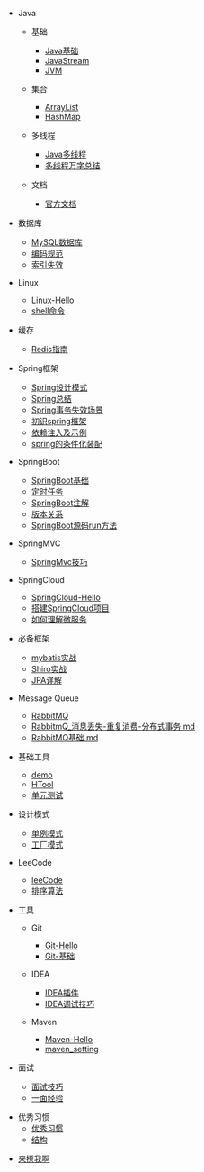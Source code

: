 - Java
  - 基础 
     - [Java基础](Java/Java基础.md)
     - [JavaStream](Java/Java8/JavaStream流还可以这样玩.md)
     - [JVM](Java/JVM.md)
     
  - 集合
     - [ArrayList](Java/数据结构/ArrayList.md)
     - [HashMap](Java/数据结构/HashMap.md)

  - 多线程
     - [Java多线程](./Java/多线程-Hello.md)
     - [多线程万字总结](./Java/多线程万字总结.md)

  - 文档
     - [官方文档](./Java/官方文档.md)
     
- 数据库 
  - [MySQL数据库](database/MySQL/MySQL-Hello.md)
  - [编码规范](database/MySQL/MySQL编码规范.md)
  - [索引失效](database/使用索引时有些不生效的情况.md)
    
- Linux
  - [Linux-Hello](database/Linux-Hello.md)
  - [shell命令](database/shell命令.md)

- 缓存
  - [Redis指南](Redis/Redis-Hello.md)
     
- Spring框架

  - [Spring设计模式](spring/Spring-Design-Patterns.md)
  - [Spring总结](spring/Spring总结.md)
  - [Spring事务失效场景](spring/Spring事务失效场景.md)
  - [初识spring框架](spring/【10分钟学Spring】：（一）初识Spring框架.md)
  - [依赖注入及示例](spring/【10分钟学Spring】：（二）一文搞懂spring依赖注入（DI）.md)
  - [spring的条件化装配](spring/【10分钟学Spring】：（三）你了解spring的高级装配吗_条件化装配bean.md)

- SpringBoot
  - [SpringBoot基础](springboot/SpringBoot-Hello.md)
  - [定时任务](springboot/Spingboot定时任务-Hello.md)
  - [SpringBoot注解](springboot/SpringBoot注解-Hello.md)
  - [版本关系](springboot/Springboot_jdk_Maven版本.md)
  - [SpringBoot源码run方法](springboot/SpringBoot源码run方法.md)
  
- SpringMVC

  - [SpringMvc技巧](springmvc/SpringMvc技巧.md)

- SpringCloud
  - [SpringCloud-Hello](springcloud/SpringCloud-Hello.md)
  - [搭建SpringCloud项目](springcloud/搭建SpringCloud项目.md)
  - [如何理解微服务](springcloud/如何理解微服务.md)
  
- 必备框架
  - [mybatis实战](framework/Mybatis实战.md)
  - [Shiro实战](framework/Shiro实战.md)
  - [JPA详解](framework/JPA详解.md)
  
- Message Queue
  - [RabbitMQ](message_queue/RabbitMQ-Hello.md)
  - [RabbitmQ_消息丢失-重复消费-分布式事务.md](message_queue/RabbitmQ_消息丢失-重复消费-分布式事务.md)
  - [RabbitMQ基础.md](message_queue/RabbitMQ基础.md)

- 基础工具
  - [demo](demo/demo-hello.md)
  - [HTool](demo/tool/HTool.md)
  - [单元测试](demo/单元测试.md)

- 设计模式

  - [单例模式](desgin-pattern/Java面试必备：手写单例模式.md)
  - [工厂模式](desgin-pattern/工厂模式超详解（代码示例）.md)

- LeeCode
  - [leeCode](leeCode/LeeCode.md)
  - [排序算法](leeCode/八大排序算法.md)
- 工具
  - Git 
    - [Git-Hello](tool/base_tool/Git/Git-Hello.md)
    - [Git-基础](tool/base_tool/Git/Git-基础.md)

  - IDEA
     - [IDEA插件](tool/base_tool/IDEA/IDEA插件.md)
     - [IDEA调试技巧](tool/base_tool/IDEA/IDEA高级调试技巧.md)

  - Maven
     - [Maven-Hello](tool/base_tool/Maven/Maven-Hello.md)
     - [maven_setting](tool/base_tool/Maven/maven_setting.xml中文配置详解.md)

- 面试
  - [面试技巧](面试/面试技巧.md)
  - [一面经验](面试/2022/一面经验.md)
  
  
* 优秀习惯
  * [优秀习惯](good_programmer/good_programmer_start.md)
  * [结构](Web/结构.md)

- [来撩我啊](callme.md)

